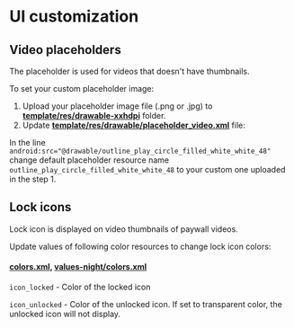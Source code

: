 # UI customization

## Video placeholders

The placeholder is used for videos that doesn't have thumbnails.

To set your custom placeholder image:

1. Upload your placeholder image file (.png or .jpg) to **[template/res/drawable-xxhdpi](https://github.com/zype/zype-android/blob/master/app/src/template/res/drawable-xxhdpi)** folder.
2. Update **[template/res/drawable/placeholder_video.xml](https://github.com/zype/zype-android/blob/master/app/src/template/res/drawable/placeholder_video.xml)** file:

In the line `android:src="@drawable/outline_play_circle_filled_white_white_48"` change default placeholder resource name `outline_play_circle_filled_white_white_48` to your custom one uploaded in the step 1.

## Lock icons

Lock icon is displayed on video thumbnails of paywall videos.

Update values of following color resources to change lock icon colors:

####  **[colors.xml](https://github.com/zype/zype-android/blob/master/app/src/template/res/values/colors.xml)**, **[values-night/colors.xml](https://github.com/zype/zype-android/blob/master/app/src/template/res/values-night/colors.xml)**

`icon_locked` - Color of the locked icon

`icon_unlocked` - Color of the unlocked icon. If set to transparent color, the unlocked icon will not display.
